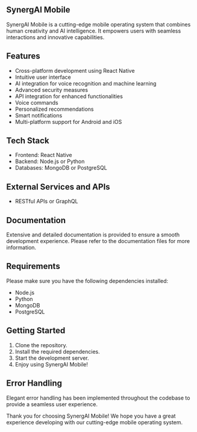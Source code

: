 ## SynergAI Mobile

SynergAI Mobile is a cutting-edge mobile operating system that combines human creativity and AI intelligence. It empowers users with seamless interactions and innovative capabilities.

## Features

- Cross-platform development using React Native
- Intuitive user interface
- AI integration for voice recognition and machine learning
- Advanced security measures
- API integration for enhanced functionalities
- Voice commands
- Personalized recommendations
- Smart notifications
- Multi-platform support for Android and iOS

## Tech Stack

- Frontend: React Native
- Backend: Node.js or Python
- Databases: MongoDB or PostgreSQL

## External Services and APIs

- RESTful APIs or GraphQL

## Documentation

Extensive and detailed documentation is provided to ensure a smooth development experience. Please refer to the documentation files for more information.

## Requirements

Please make sure you have the following dependencies installed:

- Node.js
- Python
- MongoDB
- PostgreSQL

## Getting Started

1. Clone the repository.
2. Install the required dependencies.
3. Start the development server.
4. Enjoy using SynergAI Mobile!

## Error Handling

Elegant error handling has been implemented throughout the codebase to provide a seamless user experience.

Thank you for choosing SynergAI Mobile! We hope you have a great experience developing with our cutting-edge mobile operating system.

